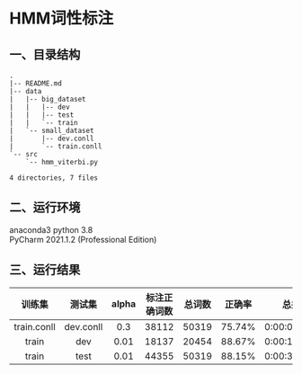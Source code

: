 
# HMM词性标注
## 一、目录结构
```
.
|-- README.md
|-- data
|   |-- big_dataset
|   |   |-- dev
|   |   |-- test
|   |   `-- train
|   `-- small_dataset
|       |-- dev.conll
|       `-- train.conll
`-- src
    `-- hmm_viterbi.py

4 directories, 7 files
```

## 二、运行环境
anaconda3 python 3.8       
PyCharm 2021.1.2 (Professional Edition)
## 三、运行结果
 训练集  | 测试集 | alpha | 标注正确词数 | 总词数 | 正确率 | 总共耗时
 :-----: | :-----: | :-----: | :-----: | :-----: | :-----: | :-----: |
 train.conll  | dev.conll | 0.3 | 38112 | 50319 | 75.74% | 0:00:03.630253
 train  | dev | 0.01 | 18137 | 20454 | 88.67% | 0:00:16.261467
 train  | test | 0.01 | 44355 | 50319 | 88.15% | 0:00:36.579420

